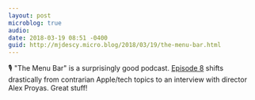 ```yaml
---
layout: post
microblog: true
audio: 
date: 2018-03-19 08:51 -0400
guid: http://mjdescy.micro.blog/2018/03/19/the-menu-bar.html
---
```

🎙 "The Menu Bar" is a surprisingly good podcast. [Episode 8](https://overcast.fm/+LrZv4Cdww) shifts drastically from contrarian Apple/tech topics to an interview with director Alex Proyas. Great stuff!
